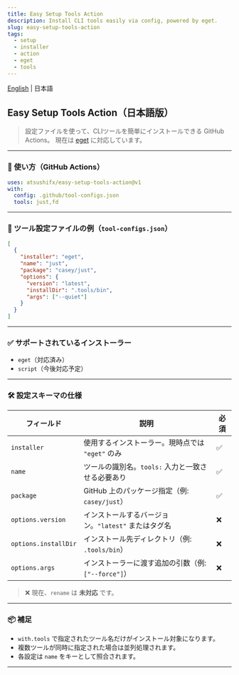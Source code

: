 ```yaml
---
title: Easy Setup Tools Action
description: Install CLI tools easily via config, powered by eget.
slug: easy-setup-tools-action
tags:
  - setup
  - installer
  - action
  - eget
  - tools
---
```


<!-- textlint-disable ja-technical-writing/ja-no-mixed-period -->

[English](README.md) | 日本語

<!--  textlint-enable -->

## Easy Setup Tools Action（日本語版）

> 設定ファイルを使って、CLIツールを簡単にインストールできる GitHub Actions。
> 現在は [eget](https://github.com/zyedidia/eget) に対応しています。

---

### 🚀 使い方（GitHub Actions）

```yaml
uses: atsushifx/easy-setup-tools-action@v1
with:
  config: .github/tool-configs.json
  tools: just,fd
```

---

### 📂 ツール設定ファイルの例（`tool-configs.json`）

```json
[
  {
    "installer": "eget",
    "name": "just",
    "package": "casey/just",
    "options": {
      "version": "latest",
      "installDir": ".tools/bin",
      "args": ["--quiet"]
    }
  }
]
```

---

### ✅ サポートされているインストーラー

- `eget`（対応済み）
- `script`（今後対応予定）

---

### 🛠 設定スキーマの仕様

| フィールド           | 説明                                                | 必須 |
| -------------------- | --------------------------------------------------- | ---- |
| `installer`          | 使用するインストーラー。現時点では `"eget"` のみ    | ✅   |
| `name`               | ツールの識別名。`tools:` 入力と一致させる必要あり   | ✅   |
| `package`            | GitHub 上のパッケージ指定（例: `casey/just`）       | ✅   |
| `options.version`    | インストールするバージョン。`"latest"` またはタグ名 | ❌   |
| `options.installDir` | インストール先ディレクトリ（例: `.tools/bin`）      | ❌   |
| `options.args`       | インストーラーに渡す追加の引数（例: `["--force"]`） | ❌   |

> ❌ 現在、`rename` は **未対応** です。

---

### 📦 補足

- `with.tools` で指定されたツール名だけがインストール対象になります。
- 複数ツールが同時に指定された場合は並列処理されます。
- 各設定は `name` をキーとして照合されます。

---
